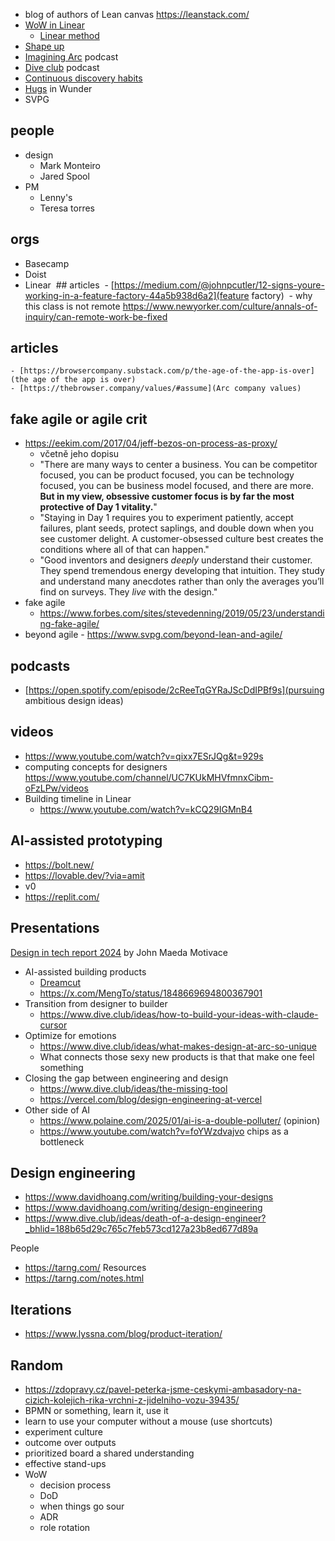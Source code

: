 - blog of authors of Lean canvas https://leanstack.com/
- [WoW in Linear](https://www.lennysnewsletter.com/p/how-linear-builds-product)
	- [Linear method](https://linear.app/method)
- [Shape up](https://basecamp.com/shapeup)
- [Imagining Arc](https://open.spotify.com/show/512srmQyB2LQTLVQzIsFV3) podcast
- [Dive club](https://open.spotify.com/show/6BuKkGfVR7FDaB3VPrN5fo) podcast
- [Continuous discovery habits](https://www.producttalk.org/)
- [Hugs](https://wunder.io/insights/positive-feedback-system-hugs) in Wunder
- SVPG
## people
- design
	- Mark Monteiro
	- Jared Spool
- PM
	- Lenny's
	- Teresa torres
## orgs
- Basecamp
- Doist
- Linear
 ## articles
 - [https://medium.com/@johnpcutler/12-signs-youre-working-in-a-feature-factory-44a5b938d6a2](feature factory)
 - why this class is not remote https://www.newyorker.com/culture/annals-of-inquiry/can-remote-work-be-fixed

## articles
	- [https://browsercompany.substack.com/p/the-age-of-the-app-is-over](the age of the app is over)
	- [https://thebrowser.company/values/#assume](Arc company values)

## fake agile or agile crit
- https://eekim.com/2017/04/jeff-bezos-on-process-as-proxy/
	- včetně jeho dopisu
	- "There are many ways to center a business. You can be competitor focused, you can be product focused, you can be technology focused, you can be business model focused, and there are more. **But in my view, obsessive customer focus is by far the most protective of Day 1 vitality.**"
	- "Staying in Day 1 requires you to experiment patiently, accept failures, plant seeds, protect saplings, and double down when you see customer delight. A customer-obsessed culture best creates the conditions where all of that can happen."
	- "Good inventors and designers _deeply_ understand their customer. They spend tremendous energy developing that intuition. They study and understand many anecdotes rather than only the averages you’ll find on surveys. They _live_ with the design."
- fake agile
	- https://www.forbes.com/sites/stevedenning/2019/05/23/understanding-fake-agile/
- beyond agile
		- https://www.svpg.com/beyond-lean-and-agile/
## podcasts
- [https://open.spotify.com/episode/2cReeTqGYRaJScDdIPBf9s](pursuing ambitious design ideas)
## videos
- https://www.youtube.com/watch?v=qixx7ESrJQg&t=929s
- computing concepts for designers https://www.youtube.com/channel/UC7KUkMHVfmnxCibm-oFzLPw/videos
- Building timeline in Linear
	- https://www.youtube.com/watch?v=kCQ29IGMnB4
## AI-assisted prototyping
- https://bolt.new/
- https://lovable.dev/?via=amit
- v0
- https://replit.com/
## Presentations
[Design in tech report 2024](https://designintech.report/designintechreport-2024.html#/title-slide) by John Maeda
Motivace
- AI-assisted building products
	- [Dreamcut](https://dreamcut.ai/)
	- https://x.com/MengTo/status/1848669694800367901
- Transition from designer to builder
	- https://www.dive.club/ideas/how-to-build-your-ideas-with-claude-cursor
- Optimize for emotions
	- https://www.dive.club/ideas/what-makes-design-at-arc-so-unique
	- What connects those sexy new products is that that make one feel something
- Closing the gap between engineering and design
	- https://www.dive.club/ideas/the-missing-tool
	- https://vercel.com/blog/design-engineering-at-vercel
- Other side of AI
	- https://www.polaine.com/2025/01/ai-is-a-double-polluter/ (opinion)
	- https://www.youtube.com/watch?v=foYWzdvajvo chips as a bottleneck
## Design engineering
- https://www.davidhoang.com/writing/building-your-designs
- https://www.davidhoang.com/writing/design-engineering
- https://www.dive.club/ideas/death-of-a-design-engineer?_bhlid=188b65d29c765c7feb573cd127a23b8ed677d89a

People
- https://tarng.com/
Resources
 - https://tarng.com/notes.html
## Iterations
- https://www.lyssna.com/blog/product-iteration/
## Random
-  https://zdopravy.cz/pavel-peterka-jsme-ceskymi-ambasadory-na-cizich-kolejich-rika-vrchni-z-jidelniho-vozu-39435/
- BPMN or something, learn it, use it
- learn to use your computer without a mouse (use shortcuts)
- experiment culture
- outcome over outputs
- prioritized board a shared understanding
- effective stand-ups
- WoW
	- decision process
	- DoD
	- when things go sour
	- ADR
	- role rotation